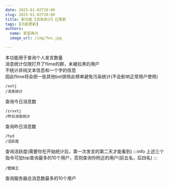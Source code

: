 ```yaml
---
date: 2025-01-02T20:00
slug: 2025-01-02T20:00
title: 新功能【消息统计】已更新
tags: [功能更新]
authors:
  name: 乾狐离光
  image_url: /img/fox.jpg

---
```


本功能用于查询个人发言数量<br />
消息统计仅限打开了flime的群，未被拉黑的用户<br />
不统计非纯文本信息和一个字的信息<br />
因此flime将会把一些其他bot排除此榜单避免污染统计(不会影响正常用户使用)<br />

```
/xxtj
/消息统计
```
查询今日消息数
```
/zrxxtj
/昨日消息统计
```
查询昨日消息数
```
/hyd
/活跃度
```
查询活跃度(需要你在开始统计后，第一次发言的第二天才能看到)
:::info
上述三个指令可加top查询最多的10个用户，否则查询你附近的用户(前五名，后四名)
:::

```
/壁画王
```
查询服务器总消息数最多的10个用户<br />

